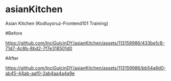 # asianKitchen
Asian Kitchen (Kodluyoruz-Frontend101 Training)

#Before

https://github.com/InciGulcinDY/asianKitchen/assets/113159986/433be1c8-71d7-4c8b-8bd2-7f7e318501d0

#After

https://github.com/InciGulcinDY/asianKitchen/assets/113159986/bb54a6d0-ab45-44ab-aaf0-2ab4aa4a4a9e

